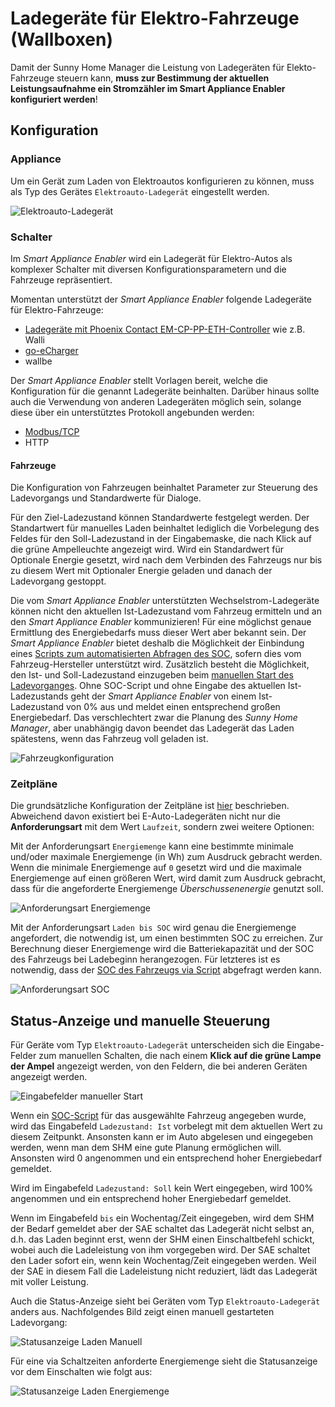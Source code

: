 # Ladegeräte für Elektro-Fahrzeuge (Wallboxen)

Damit der Sunny Home Manager die Leistung von Ladegeräten für Elekto-Fahrzeuge steuern kann, **muss zur Bestimmung der aktuellen Leistungsaufnahme ein Stromzähler im Smart Appliance Enabler konfiguriert werden**!

## Konfiguration
### Appliance
Um ein Gerät zum Laden von Elektroautos konfigurieren zu können, muss als Typ des Gerätes ```Elektroauto-Ladegerät``` eingestellt werden.

![Elektroauto-Ladegerät](../pics/fe/GeraetEV.png)

### Schalter
Im *Smart Appliance Enabler* wird ein Ladegerät für Elektro-Autos als komplexer Schalter mit diversen Konfigurationsparametern und die Fahrzeuge repräsentiert.

Momentan unterstützt der *Smart Appliance Enabler* folgende Ladegeräte für Elektro-Fahrzeuge:
* [Ladegeräte mit Phoenix Contact EM-CP-PP-ETH-Controller](PhoenixContactEMCPPPETH_DE.md) wie z.B. Walli
* [go-eCharger](GoeCharger_DE.md)
* wallbe

Der *Smart Appliance Enabler* stellt Vorlagen bereit, welche die Konfiguration für die genannt Ladegeräte beinhalten.
Darüber hinaus sollte auch die Verwendung von anderen Ladegeräten möglich sein, solange diese über ein unterstütztes Protokoll angebunden werden:
* [Modbus/TCP](Modbus_DE.md)
* HTTP

#### Fahrzeuge
Die Konfiguration von Fahrzeugen beinhaltet Parameter zur Steuerung des Ladevorgangs und Standardwerte für Dialoge.

Für den Ziel-Ladezustand können Standardwerte festgelegt werden.
Der Standartwert für manuelles Laden beinhaltet lediglich die Vorbelegung des Feldes für den Soll-Ladezustand in der Eingabemaske, die nach Klick auf die grüne Ampelleuchte angezeigt wird.
Wird ein Standardwert für Optionale Energie gesetzt, wird nach dem Verbinden des Fahrzeugs nur bis zu diesem Wert mit Optionaler Energie geladen und danach der Ladevorgang gestoppt.

Die vom *Smart Appliance Enabler* unterstützten Wechselstrom-Ladegeräte können nicht den aktuellen Ist-Ladezustand vom Fahrzeug ermitteln und an den *Smart Appliance Enabler* kommunizieren! Für eine möglichst genaue Ermittlung des Energiebedarfs muss dieser Wert aber bekannt sein. Der *Smart Appliance Enabler* bietet deshalb die Möglichkeit der Einbindung eines [Scripts zum automatisierten Abfragen des SOC](soc/SOC_DE.md), sofern dies vom Fahrzeug-Hersteller unterstützt wird. Zusätzlich besteht die Möglichkeit, den Ist- und Soll-Ladezustand einzugeben beim [manuellen Start des Ladevorganges](#status-anzeige-und-manuelle-steuerung). Ohne SOC-Script und ohne Eingabe des aktuellen Ist-Ladezustands geht der *Smart Appliance Enabler* von einem Ist-Ladezustand von 0% aus und meldet einen entsprechend großen Energiebedarf. Das verschlechtert zwar die Planung des *Sunny Home Manager*, aber unabhängig davon beendet das Ladegerät das Laden spätestens, wenn das Fahrzeug voll geladen ist.

![Fahrzeugkonfiguration](../pics/fe/EV.png)

### Zeitpläne
Die grundsätzliche Konfiguration der Zeitpläne ist [hier](Configuration_DE.md#zeitpläne) beschrieben.
Abweichend davon existiert bei E-Auto-Ladegeräten nicht nur die **Anforderungsart** mit dem Wert ```Laufzeit```, sondern zwei weitere Optionen:

Mit der Anforderungsart ```Energiemenge``` kann eine bestimmte minimale und/oder maximale Energiemenge (in Wh) zum Ausdruck gebracht werden. Wenn die minimale Energiemenge auf ```0``` gesetzt wird und die maximale Energiemenge auf einen größeren Wert, wird damit zum Ausdruck gebracht, dass für die angeforderte Energiemenge *Überschussenenergie* genutzt soll.

![Anforderungsart Energiemenge](../pics/fe/SchaltzeitenTagesplanEnergiemenge.png)

Mit der Anforderungsart ```Laden bis SOC``` wird genau die Energiemenge angefordert, die notwendig ist, um einen bestimmten SOC zu erreichen. Zur Berechnung dieser Energiemenge wird die Batteriekapazität und der SOC des Fahrzeugs bei Ladebeginn herangezogen. Für letzteres ist es notwendig, dass der [SOC des Fahrzeugs via Script](soc/SOC_DE.md) abgefragt werden kann.

![Anforderungsart SOC](../pics/fe/SchaltzeitenTagesplanSOC.png)

## Status-Anzeige und manuelle Steuerung

Für Geräte vom Typ ```Elektroauto-Ladegerät``` unterscheiden sich die Eingabe-Felder zum manuellen Schalten, die nach einem **Klick auf die grüne Lampe der Ampel** angezeigt werden, von den Feldern, die bei anderen Geräten angezeigt werden.

![Eingabefelder manueller Start](../pics/fe/StatusEVAmpelEdit.png)

Wenn ein [SOC-Script](soc/SOC_DE.md) für das ausgewählte Fahrzeug angegeben wurde, wird das Eingabefeld ```Ladezustand: Ist``` vorbelegt mit dem aktuellen Wert zu diesem Zeitpunkt. Ansonsten kann er im Auto abgelesen und eingegeben werden, wenn man dem SHM eine gute Planung ermöglichen will. Ansonsten wird 0 angenommen und ein entsprechend hoher Energiebedarf gemeldet.

Wird im Eingabefeld ```Ladezustand: Soll``` kein Wert eingegeben, wird 100% angenommen und ein entsprechend hoher Energiebedarf gemeldet.

Wenn im Eingabefeld ``bis`` ein Wochentag/Zeit eingegeben, wird dem SHM der Bedarf gemeldet aber der SAE schaltet das Ladegerät nicht selbst an, d.h. das Laden beginnt erst, wenn der SHM einen Einschaltbefehl schickt, wobei auch die Ladeleistung von ihm vorgegeben wird. Der SAE schaltet den Lader sofort ein, wenn kein Wochentag/Zeit eingegeben werden. Weil der SAE in diesem Fall die Ladeleistung nicht reduziert, lädt das Ladegerät mit voller Leistung.

Auch die Status-Anzeige sieht bei Geräten vom Typ ```Elektroauto-Ladegerät``` anders aus. Nachfolgendes Bild zeigt einen manuell gestarteten Ladevorgang:

![Statusanzeige Laden Manuell](../pics/fe/StatusEVAmpelView.png)

Für eine via Schaltzeiten anforderte Energiemenge sieht die Statusanzeige vor dem Einschalten wie folgt aus:

![Statusanzeige Laden Energiemenge](../pics/fe/StatusEVSchaltzeiten.png)
